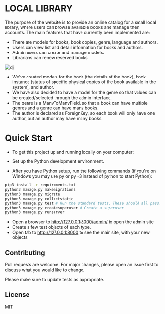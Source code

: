 # LOCAL LIBRARY

The purpose of the website is to provide an online catalog for a small local library, where users can browse available books and manage their accounts.
The main features that have currently been implemented are:

- There are models for books, book copies, genre, language and authors.
- Users can view list and detail information for books and authors.
- Admin users can create and manage models.
- Librarians can renew reserved books

![dj](https://user-images.githubusercontent.com/60674228/132941686-afc8fa99-b925-4f94-b518-3b5e0d12ff55.PNG)


- We've created models for the book (the details of the book), book instance (status of specific physical copies of the book available in the system), and author. 
- We have also decided to have a model for the genre so that values can be created/selected through the admin interface.
- The genre is a ManyToManyField, so that a book can have multiple genres and a genre can have many books. 
- The author is declared as ForeignKey, so each book will only have one author, but an author may have many books

# Quick Start
- To get this project up and running locally on your computer:

- Set up the Python development environment. 
- After you have Python setup, run the following commands (if you're on Windows you may use py or py -3 instead of python to start Python):
```bash
pip3 install -r requirements.txt
python3 manage.py makemigrations
python3 manage.py migrate
python3 manage.py collectstatic
python3 manage.py test # Run the standard tests. These should all pass.
python3 manage.py createsuperuser # Create a superuser
python3 manage.py runserver 
```

- Open a browser to http://127.0.0.1:8000/admin/ to open the admin site
- Create a few test objects of each type.
- Open tab to http://127.0.0.1:8000 to see the main site, with your new objects.

## Contributing
Pull requests are welcome. For major changes, please open an issue first to discuss what you would like to change.

Please make sure to update tests as appropriate.

## License
[MIT](https://choosealicense.com/licenses/mit/)
